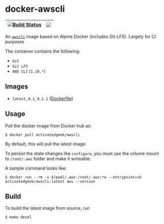 # docker-awscli

| [![Build Status](https://travis-ci.org/activatedgeek/docker-awscli.svg?branch=master)](https://travis-ci.org/activatedgeek/docker-awscli) | [![](https://imagelayers.io/badge/activatedgeek/awscli:latest.svg)](https://imagelayers.io/?images=activatedgeek/awscli:latest 'Get your own badge on imagelayers.io') |
|:-:|:-:|

An [`awscli`](https://aws.amazon.com/cli/) image based on Alpine Docker (includes Git-LFS).
Largely for CI purposes

The container contains the following:
* `Git`
* `Git LFS`
* `AWS CLI` (`1.10.*`)

## Images
* `latest`, `0.1`, `0.1.1` ([Dockerfile](./Dockerfile))

## Usage
Pull the docker image from Docker hub as:
```
$ docker pull activatedgeek/awscli
```
By default, this will pull the latest image.

To persist the state changes like `configure`, you must use the volume mount
to `/root/.aws` folder and make it writeable.

A sample command looks like:
```
$ docker run --rm -v $(pwd)/.aws:/root/.aws:rw --entrypoint=sh activatedgeek/awscli:latest aws --version
```

## Build
To build the latest image from source, run
```
$ make devel
```
